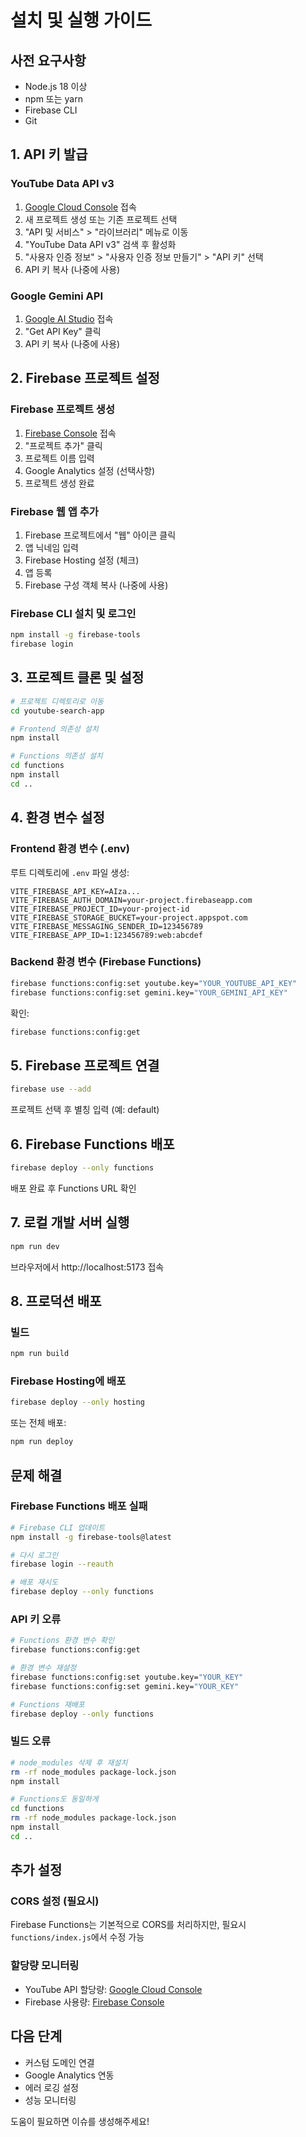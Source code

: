 # 설치 및 실행 가이드

## 사전 요구사항

- Node.js 18 이상
- npm 또는 yarn
- Firebase CLI
- Git

## 1. API 키 발급

### YouTube Data API v3

1. [Google Cloud Console](https://console.cloud.google.com/) 접속
2. 새 프로젝트 생성 또는 기존 프로젝트 선택
3. "API 및 서비스" > "라이브러리" 메뉴로 이동
4. "YouTube Data API v3" 검색 후 활성화
5. "사용자 인증 정보" > "사용자 인증 정보 만들기" > "API 키" 선택
6. API 키 복사 (나중에 사용)

### Google Gemini API

1. [Google AI Studio](https://makersuite.google.com/app/apikey) 접속
2. "Get API Key" 클릭
3. API 키 복사 (나중에 사용)

## 2. Firebase 프로젝트 설정

### Firebase 프로젝트 생성

1. [Firebase Console](https://console.firebase.google.com/) 접속
2. "프로젝트 추가" 클릭
3. 프로젝트 이름 입력
4. Google Analytics 설정 (선택사항)
5. 프로젝트 생성 완료

### Firebase 웹 앱 추가

1. Firebase 프로젝트에서 "웹" 아이콘 클릭
2. 앱 닉네임 입력
3. Firebase Hosting 설정 (체크)
4. 앱 등록
5. Firebase 구성 객체 복사 (나중에 사용)

### Firebase CLI 설치 및 로그인

```bash
npm install -g firebase-tools
firebase login
```

## 3. 프로젝트 클론 및 설정

```bash
# 프로젝트 디렉토리로 이동
cd youtube-search-app

# Frontend 의존성 설치
npm install

# Functions 의존성 설치
cd functions
npm install
cd ..
```

## 4. 환경 변수 설정

### Frontend 환경 변수 (.env)

루트 디렉토리에 `.env` 파일 생성:

```
VITE_FIREBASE_API_KEY=AIza...
VITE_FIREBASE_AUTH_DOMAIN=your-project.firebaseapp.com
VITE_FIREBASE_PROJECT_ID=your-project-id
VITE_FIREBASE_STORAGE_BUCKET=your-project.appspot.com
VITE_FIREBASE_MESSAGING_SENDER_ID=123456789
VITE_FIREBASE_APP_ID=1:123456789:web:abcdef
```

### Backend 환경 변수 (Firebase Functions)

```bash
firebase functions:config:set youtube.key="YOUR_YOUTUBE_API_KEY"
firebase functions:config:set gemini.key="YOUR_GEMINI_API_KEY"
```

확인:

```bash
firebase functions:config:get
```

## 5. Firebase 프로젝트 연결

```bash
firebase use --add
```

프로젝트 선택 후 별칭 입력 (예: default)

## 6. Firebase Functions 배포

```bash
firebase deploy --only functions
```

배포 완료 후 Functions URL 확인

## 7. 로컬 개발 서버 실행

```bash
npm run dev
```

브라우저에서 http://localhost:5173 접속

## 8. 프로덕션 배포

### 빌드

```bash
npm run build
```

### Firebase Hosting에 배포

```bash
firebase deploy --only hosting
```

또는 전체 배포:

```bash
npm run deploy
```

## 문제 해결

### Firebase Functions 배포 실패

```bash
# Firebase CLI 업데이트
npm install -g firebase-tools@latest

# 다시 로그인
firebase login --reauth

# 배포 재시도
firebase deploy --only functions
```

### API 키 오류

```bash
# Functions 환경 변수 확인
firebase functions:config:get

# 환경 변수 재설정
firebase functions:config:set youtube.key="YOUR_KEY"
firebase functions:config:set gemini.key="YOUR_KEY"

# Functions 재배포
firebase deploy --only functions
```

### 빌드 오류

```bash
# node_modules 삭제 후 재설치
rm -rf node_modules package-lock.json
npm install

# Functions도 동일하게
cd functions
rm -rf node_modules package-lock.json
npm install
cd ..
```

## 추가 설정

### CORS 설정 (필요시)

Firebase Functions는 기본적으로 CORS를 처리하지만, 필요시 `functions/index.js`에서 수정 가능

### 할당량 모니터링

- YouTube API 할당량: [Google Cloud Console](https://console.cloud.google.com/apis/dashboard)
- Firebase 사용량: [Firebase Console](https://console.firebase.google.com/)

## 다음 단계

- 커스텀 도메인 연결
- Google Analytics 연동
- 에러 로깅 설정
- 성능 모니터링

도움이 필요하면 이슈를 생성해주세요!
